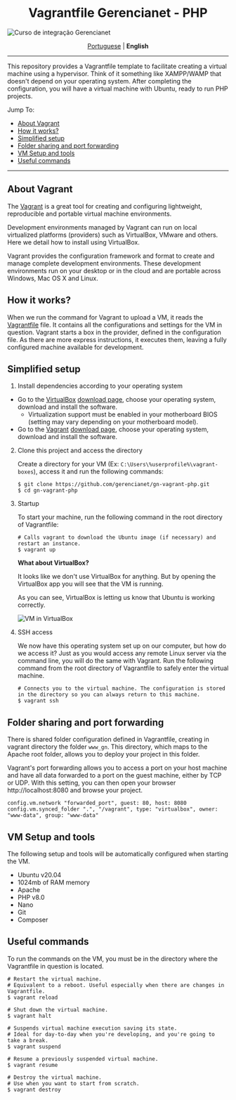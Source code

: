 <h1 align="center">Vagrantfile Gerencianet - PHP</h1>

![Curso de integração Gerencianet](https://media-exp1.licdn.com/dms/image/C4D1BAQH9taNIaZyh_Q/company-background_10000/0/1603126623964?e=2159024400&v=beta&t=coQC_AK70vTYL3NdvbeIaeYts8nKumNHjvvIGCmq5XA)

<p align="center">
  <a href="https://github.com/gerencianet/gn-vagrant-php/">Portuguese</a> |
  <span><b>English</b></span>
</p>

---

This repository provides a Vagrantfile template to facilitate creating a virtual machine using a hypervisor. Think of it something like XAMPP/WAMP that doesn't depend on your operating system. After completing the configuration, you will have a virtual machine with Ubuntu, ready to run PHP projects.

Jump To:
* [About Vagrant](#about-vagrant)
* [How it works?](#how-it-works)
* [Simplified setup](#simplified-setup)
* [Folder sharing and port forwarding](#folder-sharing-and-port-forwarding)
* [VM Setup and tools](#vm-setup-and-tools)
* [Useful commands](#useful-commands)

---

## About Vagrant

The [Vagrant](https://www.vagrantup.com/) is a great tool for creating and configuring lightweight, reproducible and portable virtual machine environments.

Development environments managed by Vagrant can run on local virtualized platforms (providers) such as VirtualBox, VMware and others. Here we detail how to install using VirtualBox.

Vagrant provides the configuration framework and format to create and manage complete development environments. These development environments run on your desktop or in the cloud and are portable across Windows, Mac OS X and Linux.


## How it works?
When we run the command for Vagrant to upload a VM, it reads the [Vagrantfile](https://www.vagrantup.com/docs/vagrantfile) file. It contains all the configurations and settings for the VM in question. Vagrant starts a box in the provider, defined in the configuration file. As there are more express instructions, it executes them, leaving a fully configured machine available for development.


## Simplified setup
1. Install dependencies according to your operating system
    
* Go to the [VirtualBox](https://www.virtualbox.org/) [download page](https://www.virtualbox.org/wiki/Downloads), choose your operating system, download and install the software.
  * Virtualization support must be enabled in your motherboard BIOS (setting may vary depending on your motherboard model).
* Go to the [Vagrant](https://www.vagrantup.com/downloads) [download page](https://www.vagrantup.com/downloads), choose your operating system, download and install the software.

2. Clone this project and access the directory

    Create a directory for your VM (Ex: ``C:\Users\%userprofile%\vagrant-boxes``), access it and run the following commands:
    
    ```
    $ git clone https://github.com/gerencianet/gn-vagrant-php.git
    $ cd gn-vagrant-php
    ```

3. Startup

    To start your machine, run the following command in the root directory of Vagrantfile:

    ```
    # Calls vagrant to download the Ubuntu image (if necessary) and restart an instance.
    $ vagrant up
    ```
    
    **What about VirtualBox?**

    It looks like we don't use VirtualBox for anything. But by opening the VirtualBox app you will see that the VM is running.

    As you can see, VirtualBox is letting us know that Ubuntu is working correctly.
    
    ![VM in VirtualBox](https://gnetbr.com/Bkl9PuH7pO)


 4. SSH access  

    We now have this operating system set up on our computer, but how do we access it? Just as you would access any remote Linux server via the command line, you will do the same with Vagrant. Run the following command from the root directory of Vagrantfile to safely enter the virtual machine.
   
    ```
    # Connects you to the virtual machine. The configuration is stored in the directory so you can always return to this machine.
    $ vagrant ssh
    ```

## Folder sharing and port forwarding

There is shared folder configuration defined in Vagrantfile, creating in vagrant directory the folder ``www_gn``. This directory, which maps to the Apache root folder, allows you to deploy your project in this folder.

Vagrant's port forwarding allows you to access a port on your host machine and have all data forwarded to a port on the guest machine, either by TCP or UDP. With this setting, you can then open your browser http://localhost:8080 and browse your project.
``` 
config.vm.network "forwarded_port", guest: 80, host: 8080
config.vm.synced_folder ".", "/vagrant", type: "virtualbox", owner: "www-data", group: "www-data"
```

## VM Setup and tools

The following setup and tools will be automatically configured when starting the VM.
* Ubuntu v20.04
* 1024mb of RAM memory
* Apache
* PHP v8.0
* Nano
* Git
* Composer

## Useful commands
To run the commands on the VM, you must be in the directory where the Vagrantfile in question is located.

```
# Restart the virtual machine.
# Equivalent to a reboot. Useful especially when there are changes in Vagrantfile.
$ vagrant reload

# Shut down the virtual machine.
$ vagrant halt

# Suspends virtual machine execution saving its state.
# Ideal for day-to-day when you're developing, and you're going to take a break.
$ vagrant suspend

# Resume a previously suspended virtual machine.
$ vagrant resume

# Destroy the virtual machine.
# Use when you want to start from scratch.
$ vagrant destroy
```
